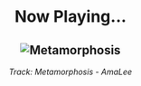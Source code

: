 <div align="center"> 
<h1>Now Playing...</h1>

![Metamorphosis](https://i.scdn.co/image/ab67616d00001e02cda5ff15165f9f7af3d9a5e3)
--
_<p>Track: Metamorphosis - AmaLee </p>_
</div>
